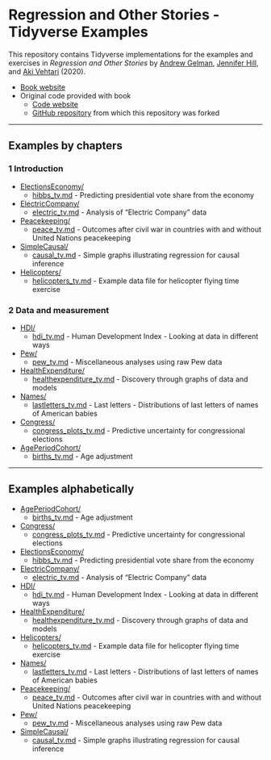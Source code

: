 Regression and Other Stories - Tidyverse Examples
================

This repository contains Tidyverse implementations for the examples and
exercises in *Regression and Other Stories* by [Andrew
Gelman](http://www.stat.columbia.edu/~gelman/), [Jennifer
Hill](https://steinhardt.nyu.edu/people/jennifer-hill), and [Aki
Vehtari](https://users.aalto.fi/~ave/) (2020).

-   [Book website](http://www.stat.columbia.edu/~gelman/regression/)
-   Original code provided with book
    -   [Code
        website](https://avehtari.github.io/ROS-Examples/examples.html)
    -   [GitHub repository](https://github.com/avehtari/ROS-Examples)
        from which this repository was forked

------------------------------------------------------------------------

## Examples by chapters

### 1 Introduction

-   [ElectionsEconomy/](ElectionsEconomy/)
    -   [hibbs\_tv.md](ElectionsEconomy/hibbs_tv.md) - Predicting
        presidential vote share from the economy
-   [ElectricCompany/](ElectricCompany/)
    -   [electric\_tv.md](ElectricCompany/electric_tv.md) - Analysis of
        “Electric Company” data
-   [Peacekeeping/](Peacekeeping/)
    -   [peace\_tv.md](Peacekeeping/peace_tv.md) - Outcomes after civil
        war in countries with and without United Nations peacekeeping
-   [SimpleCausal/](SimpleCausal/)
    -   [causal\_tv.md](SimpleCausal/causal_tv.md) - Simple graphs
        illustrating regression for causal inference
-   [Helicopters/](Helicopters/)
    -   [helicopters\_tv.md](Helicopters/helicopters_tv.md) - Example
        data file for helicopter flying time exercise

### 2 Data and measurement

-   [HDI/](HDI/)
    -   [hdi\_tv.md](HDI/hdi_tv.md) - Human Development Index - Looking
        at data in different ways
-   [Pew/](Pew/)
    -   [pew\_tv.md](Pew/pew_tv.md) - Miscellaneous analyses using raw
        Pew data
-   [HealthExpenditure/](HealthExpenditure/)
    -   [healthexpenditure\_tv.md](HealthExpenditure/healthexpenditure_tv.md) -
        Discovery through graphs of data and models
-   [Names/](Names/)
    -   [lastletters\_tv.md](Names/lastletters_tv.md) - Last letters -
        Distributions of last letters of names of American babies
-   [Congress/](Congress/)
    -   [congress\_plots\_tv.md](Congress/congress_plots_tv.md) -
        Predictive uncertainty for congressional elections
-   [AgePeriodCohort/](AgePeriodCohort/)
    -   [births\_tv.md](AgePeriodCohort/births_tv.md) - Age adjustment

<!-- ### 3  Some basic methods in mathematics and probability -->
<!-- - [Mile/](Mile/) -->
<!--     - [mile_tv.md](Mile/mile_tv.md) - Trend of record times in the mile run -->
<!-- - [Metabolic/](Metabolic/) -->
<!--     - [metabolic_tv.md](Metabolic/metabolic_tv.md) - How to interpret a power law or log-log regression -->
<!-- - [CentralLimitTheorem/](CentralLimitTheorem/) -->
<!--     - [heightweight_tv.md](CentralLimitTheorem/heightweight_tv.md) - Illustrate central limit theorem and normal distribution -->
<!-- - [Stents/](Stents/) -->
<!--     - [stents_tv.md](Stents/stents_tv.md) - Stents - comparing distributions -->
<!-- ### 4  Generative models and statistical inference -->
<!-- - [Coverage/](Coverage/) -->
<!--     - [coverage_tv.md](Coverage/coverage_tv.md) - Example of coverage -->
<!-- - [Death/](Death/) -->
<!--     - [polls_tv.md](Death/polls_tv.md) - Proportion of American adults supporting the death penalty -->
<!-- - [Coop/](Coop/) -->
<!--     - [riverbay_tv.md](Coop/riverbay_tv.md) - Example of hypothesis testing -->
<!-- - [Girls/](Girls/) -->
<!-- ### 5  Simulation -->
<!-- - [ProbabilitySimulation/](ProbabilitySimulation/) -->
<!--     - [probsim_tv.md](ProbabilitySimulation/probsim_tv.md) - Simulation of probability models -->
<!-- - [Earnings/](Earnings/) -->
<!--     - [earnings_bootstrap_tv.md](Earnings/earnings_bootstrap_tv.md) - Bootstrapping to simulate the sampling distribution -->
<!-- ### 6  Background on regression modeling -->
<!-- - [Simplest/](Simplest/) -->
<!--     - [simplest_tv.md](Simplest/simplest_tv.md) - Linear regression with a single predictor -->
<!--     - [simplest_lm_tv.md](Simplest/simplest_lm_tv.md) - Linear least squares regression with a single predictor -->
<!-- - [Earnings/](Earnings/) -->
<!--     - [earnings_regression_tv.md](Earnings/earnings_regression_tv.md) - Predict respondents' yearly earnings using survey data from 1990. -->
<!-- - [PearsonLee/](PearsonLee/) -->
<!--     - [heights_tv.md](PearsonLee/heights_tv.md) - The heredity of height. Published in 1903 by Karl Pearson and Alice Lee. -->
<!-- - [FakeMidtermFinal/](FakeMidtermFinal/) -->
<!--     - [simulation_tv.md](FakeMidtermFinal/simulation_tv.md) - Fake dataset of 1000 students' scores on a midterm and final exam -->
<!-- ### 7  Linear regression with a single predictor -->
<!-- - [ElectionsEconomy/](ElectionsEconomy/) -->
<!--     - [hibbs_tv.md](ElectionsEconomy/hibbs_tv.md) - Predicting presidential vote share from the economy -->
<!--     - [hills_tv.md](ElectionsEconomy/hills_tv.md) - Present uncertainty in parameter estimates -->
<!--     - [hibbs_coverage_tv.md](ElectionsEconomy/hibbs_coverage_tv.md) - Checking the coverage of intervals -->
<!--    - [Simplest/](Simplest/) -->
<!--     - [simplest_tv.md](Simplest/simplest_tv.md) - Linear regression with a single predictor -->
<!--     - [simplest_lm_tv.md](Simplest/simplest_lm_tv.md) - Linear least squares regression with a single predictor -->
<!-- ### 8 Fitting regression models -->
<!-- - [ElectionsEconomy/](ElectionsEconomy/) -->
<!--     - [hibbs_tv.md](ElectionsEconomy/hibbs_tv.md) - Predicting presidential vote share from the economy -->
<!-- - [Influence/](Influence/) -->
<!--     - [influence_tv.md](Influence/influence_tv.md) - Influence of individual points in a fitted regression -->
<!-- ### 9 Prediction and Bayesian inference  -->
<!-- - [ElectionsEconomy/](ElectionsEconomy/) -->
<!--     - [hibbs_tv.md](ElectionsEconomy/hibbs_tv.md) - Predicting presidential vote share from the economy -->
<!--     - [bayes_tv.md](ElectionsEconomy/bayes_tv.md) - Demonstration of Bayesian information aggregation -->
<!-- - [SexRatio/](SexRatio/) -->
<!--     - [sexratio_tv.md](SexRatio/sexratio_tv.md) - Example where an informative prior makes a difference -->
<!-- - [Earnings/](Earnings/) -->
<!--     - [height_and_weight_tv.md](Earnings/height_and_weight_tv.md) - Predict weight -->
<!--     - [earnings_regression_tv.md](Earnings/earnings_regression_tv.md) - Predict respondents' yearly earnings using survey data from 1990. -->
<!-- ### 10  Linear regression with multiple predictors -->
<!-- - [KidIQ/](KidIQ/) -->
<!--     - [kidiq_tv.md](KidIQ/kidiq_tv.md) - Linear regression with multiple predictors -->
<!-- - [Earnings/](Earnings/) -->
<!--     - [height_and_weight_tv.md](Earnings/height_and_weight_tv.md) - Predict weight -->
<!-- - [Congress/](Congress/) -->
<!--     - [congress_tv.md](Congress/congress_tv.md) - Predictive uncertainty for congressional elections -->
<!-- - [NES/](NES/) -->
<!--     - [nes_linear_tv.md](NES/nes_linear_tv.md) - Fitting the same regression to many datasets -->
<!-- - [Beauty/](Beauty/) -->
<!--     - [beauty_tv.md](Beauty/beauty_tv.md) - Student evaluations of instructors’ beauty and teaching quality -->
<!-- ### 11  Assumptions, diagnostics, and model evaluation -->
<!-- - [KidIQ/](KidIQ/) -->
<!--     - [kidiq_tv.md](KidIQ/kidiq_tv.md) - Linear regression with multiple predictors -->
<!--     - [kidiq_loo_tv.md](KidIQ/kidiq_loo_tv.md) - Linear regression and leave-one-out cross-validation -->
<!--     - [kidiq_R2_tv.md](KidIQ/kidiq_R2_tv.md) - Linear regression and Bayes-R2 and LOO-R2 -->
<!--     - [kidiq_kcv_tv.md](KidIQ/kidiq_kcv_tv.md) - Linear regression and K-fold cross-validation -->
<!-- - [Residuals/](Residuals/) -->
<!--     - [residuals_tv.md](Residuals/residuals_tv.md) - Plotting the data and fitted model -->
<!-- - [Introclass/](Introclass/) -->
<!--     - [residual_plots_tv.md](Introclass/residual_plots_tv.md) - Plot residuals vs.\ predicted values, or residuals vs.\ observed values? -->
<!-- - [Newcomb/](Newcomb/) -->
<!--     - [newcomb_tv.md](Newcomb/newcomb_tv.md) - Posterior predictive checking of Normal model for Newcomb's speed of light data -->
<!-- - [Unemployment/](Unemployment/) -->
<!--     - [unemployment_tv.md](Unemployment/unemployment_tv.md) - Time series fit and posterior predictive model checking for unemployment series -->
<!-- - [Rsquared/](Rsquared/) -->
<!--     - [rsquared_tv.md](Rsquared/rsquared_tv.md) - Bayesian R^2 -->
<!-- - [CrossValidation/](CrossValidation/) -->
<!--     - [crossvalidation_tv.md](CrossValidation/crossvalidation_tv.md) - Demonstration of cross validation -->
<!-- - [FakeKCV/](FakeKCV/) -->
<!--     - [fake_kcv_tv.md](FakeKCV/fake_kcv_tv.md) - Demonstration of $K$-fold cross-validation using simulated data -->
<!-- - [Pyth/](Pyth/) -->
<!-- ### 12  Transformations -->
<!-- - [KidIQ/](KidIQ/) -->
<!--     - [kidiq_tv.md](KidIQ/kidiq_tv.md) - Linear regression with multiple predictors -->
<!-- - [Earnings/](Earnings/) -->
<!--     - [earnings_regression_tv.md](Earnings/earnings_regression_tv.md) - Predict respondents' yearly earnings using survey data from 1990. -->
<!-- - [Gay/](Gay/) -->
<!--     - [gay_simple_tv.md](Gay/gay_simple_tv.md) - Simple models (linear and discretized age) and political attitudes as a function of age -->
<!-- - [Mesquite/](Mesquite/) -->
<!--     - [mesquite_tv.md](Mesquite/mesquite_tv.md) - Predicting the yields of mesquite bushes -->
<!-- - [Student/](Student/) -->
<!--     - [student_tv.md](Student/student_tv.md) - Models for regression coefficients -->
<!-- - [Pollution/](Pollution/) -->
<!--     - [pollution_tv.md](Pollution/pollution_tv.md) - Pollution data. -->
<!-- ### 13  Logistic regression -->
<!-- - [NES/](NES/) -->
<!--     - [nes_logistic_tv.md](NES/nes_logistic_tv.md) - Logistic regression, identifiability, and separation -->
<!-- - [LogisticPriors/](LogisticPriors/) -->
<!--     - [logistic_priors_tv.md](LogisticPriors/logistic_priors_tv.md) - Effect of priors in logistic regression -->
<!-- - [Arsenic/](Arsenic/) -->
<!--     - [arsenic_logistic_building_tv.md](Arsenic/arsenic_logistic_building_tv.md) - Building a logistic regression model: wells in Bangladesh -->
<!-- ### 14  Working with logistic regression -->
<!-- - [LogitGraphs/](https://github.com/avehtari/ROS-Examples/LogitGraphs/) -->
<!--     - [logitgraphs_tv.md](LogitGraphs/logitgraphs_tv.md) - Different ways of displaying logistic regression -->
<!-- - [NES/](NES/) -->
<!--     - [nes_logistic_tv.md](NES/nes_logistic_tv.md) - Logistic regression, identifiability, and separation -->
<!-- - [Rodents/](Rodents/) -->
<!-- - [Arsenic/](Arsenic/) -->
<!--     - [arsenic_logistic_residuals_tv.md](Arsenic/arsenic_logistic_residuals_tv.md) - Residual plots for a logistic regression model: wells in Bangladesh -->
<!--     - [arsenic_logistic_apc_tv.md](Arsenic/arsenic_logistic_apc_tv.md) - Average predictice comparisons for a logistic regression model: wells in Bangladesh -->
<!-- ### 15  Other generalized linear models -->
<!-- - [PoissonExample/](PoissonExample/) -->
<!--     - [PoissonExample_tv.md](PoissonExample/poisson_regression_tv.md) - Demonstrate Poisson regression with simulated data. -->
<!-- - [Roaches/](Roaches/) -->
<!--     - [roaches_tv.md](Roaches/roaches_tv.md) - Analyse the effect of integrated pest management on reducing cockroach levels in urban apartments -->
<!-- - [Storable/](Storable/)  -->
<!--     - [storable_tv.md](Storable/storable_tv.md) - Ordered categorical data analysis with a study from experimental economics, on the topic of ``storable votes.'' -->
<!-- - [Earnings/](Earnings/) -->
<!--     - [earnings_compound_tv.md](Earnings/earnings_compound_tv.md) - Compound discrete-continuos model -->
<!-- - [RiskyBehavior/](RiskyBehavior/) -->
<!--     - [risky_tv.md](RiskyBehavior/risky_tv.md) Risky behavior data. -->
<!-- - [NES/](NES/) -->
<!-- - [Lalonde/](Lalonde/) -->
<!-- - [Congress/](Congress/) -->
<!-- - [AcademyAwards/](AcademyAwards/) -->
<!-- ### 16  Design and sample size decisions -->
<!-- - [ElectricCompany/](ElectricCompany/) -->
<!--     - [electric_tv.md](ElectricCompany/electric_tv.md) - Analysis of "Electric Company" data -->
<!-- - [SampleSize/](SampleSize/) -->
<!--     - [simulation_tv.md](DataCollection/simulation_tv.md) - Sample size simulation -->
<!-- - [FakeMidtermFinal/](FakeMidtermFinal/) -->
<!--     - [simulation_based_design_tv.md](FakeMidtermFinal/simulation_based_design_tv.md) - Fake dataset of a randomized experiment on student grades -->
<!-- ### 17  Poststratification and missing-data imputation -->
<!-- - [Poststrat/](Poststrat/) -->
<!--     - [poststrat_tv.md](Poststrat/poststrat_tv.md) - Poststratification after estimation -->
<!--     - [poststrat2_tv.md](Poststrat/poststrat2_tv.md) - Poststratification after estimation -->
<!-- - [Imputation/](Imputation/) -->
<!--     - [imputation_tv.md](Imputation/imputation_tv.md) - Regression-based imputation for the Social Indicators Survey -->
<!--     - [imputation_gg_tv.md](Imputation/imputation_gg_tv.md) - Regression-based imputation for the Social Indicators Survey, dplyr/ggplot version -->
<!-- ### 18  Causal inference basics and randomized experiments -->
<!-- - [Sesame/](Sesame/) -->
<!--     - [sesame_tv.md](Sesame/sesame_tv.md) - Causal analysis of Sesame Street experiment -->
<!-- ### 19  Causal inference using regression on the treatment variable -->
<!-- - [ElectricCompany/](ElectricCompany/) -->
<!--     - [electric_tv.md](ElectricCompany/electric_tv.md) - Analysis of "Electric Company" data -->
<!-- - [Incentives/]((Incentives/)) -->
<!--     - [incentives_tv.md](Incentives/incentives_tv.md) - Simple analysis of incentives data -->
<!-- - [Cows/](Cows/) -->
<!-- ### 20  Observational studies with all confounders assumed to be measured -->
<!-- - [ElectricCompany/](ElectricCompany/) -->
<!--     - [electric_tv.md](ElectricCompany/electric_tv.md) - Analysis of "Electric Company" data -->
<!-- - [Childcare/](Childcare/) -->
<!--     - [childcare_tv.md](Childcare/childcare_tv.md) - Infant Health and Development Program (IHDP) example. -->
<!-- ### 21  More advanced topics in causal inference -->
<!-- - [Sesame/](Sesame/) -->
<!--     - [sesame_tv.md](Sesame/sesame_tv.md) - Causal analysis of Sesame Street experiment -->
<!-- - [Bypass/](Pypass/) -->
<!-- - [ChileSchools/](ChileSchools/) -->
<!--     - [chile_schools_tv.md](ChileSchools/chile_schools_tv.md) - ChileSchools example. -->
<!-- ### 22  Advanced regression and multilevel models -->
<!-- - [Golf/](Golf/) -->
<!--     - [golf_tv.md](Golf/golf_tv.md) - Gold putting accuracy: Fitting a nonlinear model using Stan -->
<!-- - [Gay/](Gay/) -->
<!--     - [gay_tv.md](Gay/gay_tv.md) - Nonlinear models (Loess, B-spline, GP-spline, and BART) and political attitudes as a function of age -->
<!-- - [ElectionsEconomy/](ElectionsEconomy/) -->
<!--     - [hibbs_tv.md](ElectionsEconomy/hibbs_tv.md) - Predicting presidential vote share from the economy -->
<!-- - [Scalability/](Scalability/) -->
<!--     - [scalability_tv.md](Scalability/scalability_tv.md) - Demonstrate computation speed with 100 000 observations. -->
<!-- ### Appendix A -->
<!-- - [Coins/](Coins/) -->
<!-- - [Mile/](Mile/) -->
<!--     - [mile_tv.md](Mile/mile_tv.md) - Trend of record times in the mile run -->
<!-- - [Parabola/](Parabola/) -->
<!--     - [parabola_tv.md](Parabola/parabola_tv.md) - Demonstration of using Stan for optimization -->
<!-- - [Restaurant/](Restaurant/) -->
<!--     - [restaurant_tv.md](Restaurant/restaurant_tv.md) - Demonstration of using Stan for optimization -->
<!-- - [DifferentSoftware/](DifferentSoftware/) -->
<!--     - [linear_tv.md](DifferentSoftware/linear_tv.md) - Linear regression using different software options -->

------------------------------------------------------------------------

## Examples alphabetically

<!-- - [AcademyAwards/](AcademyAwards/) -->

-   [AgePeriodCohort/](AgePeriodCohort/)
    -   [births\_tv.md](AgePeriodCohort/births_tv.md) - Age adjustment
        <!-- - [Arsenic/](Arsenic/) -->
        <!--     - [arsenic_logistic_building_tv.md](Arsenic/arsenic_logistic_building_tv.md) - Building a logistic regression model: wells in Bangladesh -->
        <!--     - [arsenic_logistic_residuals_tv.md](Arsenic/arsenic_logistic_residuals_tv.md) - Residual plots for a logistic regression model: wells in Bangladesh -->
        <!--     - [arsenic_logistic_apc_tv.md](Arsenic/arsenic_logistic_apc_tv.md) - Average predictice comparisons for a logistic regression model: wells in Bangladesh -->
        <!--     - [arsenic_logistic_building_optimizing_tv.md](Arsenic/arsenic_logistic_building_optimizing_tv.md) - Building a logistic regression model: wells in Bangladesh. A version with normal approximation at the mode. -->
        <!-- - [Balance/](Balance/) -->
        <!--     - [treatcontrol_tv.md](Balance/treatcontrol_tv.md) -->
        <!-- - [Beauty/](Beauty/) -->
        <!--     - [beauty_tv.md](Beauty/beauty_tv.md) - Student evaluations of instructors’ beauty and teaching quality -->
        <!-- - [Bypass/](Bypass/) -->
        <!-- - [CausalDiagram/](CausalDiagram/) -->
        <!--     - [diagrams_tv.md](CausalDiagram/diagrams_tv.md) - Plot causal diagram -->
        <!-- - [CentralLimitTheorem/](CentralLimitTheorem/) -->
        <!--     - [heightweight_tv.md](CentralLimitTheorem/heightweight_tv.md) - Illustrate central limit theorem and normal distribution -->
        <!-- - [Childcare/](Childcare/) -->
        <!--     - [childcare_tv.md](Childcare/childcare_tv.md) - Infant Health and Development Program (IHDP) example. -->
        <!-- - [ChileSchools/](ChileSchools/) -->
        <!--     - [chile_schools_tv.md](ChileSchools/chile_schools_tv.md) - ChileSchools example. -->
        <!-- - [Coins/](Coins/) -->
-   [Congress/](Congress/)
    <!--     - [congress_tv.md](Congress/congress_tv.md) - Predictive uncertainty for congressional elections -->
    -   [congress\_plots\_tv.md](Congress/congress_plots_tv.md) -
        Predictive uncertainty for congressional elections
        <!-- - [Coop/](Coop/) -->
        <!--     - [riverbay_tv.md](Coop/riverbay_tv.md) - Example of hypothesis testing -->
        <!-- - [Coverage/](Coverage/) -->
        <!--     - [coverage_tv.md](Coverage/coverage_tv.md) - Example of coverage -->
        <!-- - [Cows/](Cows/) -->
        <!-- - [CrossValidation/](CrossValidation/) -->
        <!--     - [crossvalidation_tv.md](CrossValidation/crossvalidation_tv.md) - Demonstration of cross validation -->
        <!-- - [SampleSize/](SampleSize/) -->
        <!--     - [simulation_tv.md](DataCollection/simulation_tv.md) - Sample size simulation -->
        <!-- - [Death/](Death/) -->
        <!--     - [polls_tv.md](Death/polls_tv.md) - Proportion of American adults supporting the death penalty -->
        <!-- - [DifferentSoftware/](DifferentSoftware/) -->
        <!--     - [linear_tv.md](DifferentSoftware/linear_tv.md) - Linear regression using different software options -->
        <!-- - [Earnings/](Earnings/) -->
        <!--     - [earnings_regression_tv.md](Earnings/earnings_regression_tv.md) - Predict respondents' yearly earnings using survey data from 1990. -->
        <!--     - [earnings_bootstrap_tv.md](Earnings/earnings_bootstrap_tv.md) - Bootstrapping to simulate the sampling distribution -->
        <!--     - [earnings_compound_tv.md](Earnings/earnings_compound_tv.md) - Compound discrete-continuos model -->
        <!--     - [height_and_weight_tv.md](Earnings/height_and_weight_tv.md) - Predict weight -->
-   [ElectionsEconomy/](ElectionsEconomy/)
    <!--     - [bayes_tv.md](ElectionsEconomy/bayes_tv.md) - Demonstration of Bayesian information aggregation -->
    -   [hibbs\_tv.md](ElectionsEconomy/hibbs_tv.md) - Predicting
        presidential vote share from the economy
        <!--     - [hills_tv.md](ElectionsEconomy/hills_tv.md) - Present uncertainty in parameter estimates -->
        <!--     - [hibbs_coverage_tv.md](ElectionsEconomy/hibbs_coverage_tv.md) - Checking the model-fitting procedure using fake-data simulation. -->
-   [ElectricCompany/](ElectricCompany/)
    -   [electric\_tv.md](ElectricCompany/electric_tv.md) - Analysis of
        “Electric Company” data <!-- - [FakeKCV/](FakeKCV/) -->
        <!--     - [fake_kcv_tv.md](FakeKCV/fake_kcv_tv.md) - Demonstration of $K$-fold cross-validation using simulated data -->
        <!-- - [FakeMidtermFinal/](FakeMidtermFinal/) -->
        <!--     - [simulation_tv.md](FakeMidtermFinal/simulation_tv.md) - Fake dataset of 1000 students' scores on a midterm and final exam -->
        <!--     - [simulation_based_design_tv.md](FakeMidtermFinal/simulation_based_design_tv.md) - Fake dataset of a randomized experiment on student grades -->
        <!-- - [FrenchElection/](FrenchElection/) -->
        <!--     - [ps_primaire_tv.md](FrenchElection/ps_primaire_tv.md) - French Election data -->
        <!-- - [Gay/](Gay/) -->
        <!--     - [gay_simple_tv.md](Gay/gay_simple_tv.md) - Simple models (linear and discretized age) and political attitudes as a function of age -->
        <!--     - [gay_tv.md](Gay/gay_tv.md) - Nonlinear models (Loess, B-spline, GP-spline, and BART) and political attitudes as a function of age -->
        <!-- - [Girls/](Girls/) --> <!-- - [Golf/](Golf/) -->
        <!--     - [golf_tv.md](Golf/golf_tv.md) - Gold putting accuracy: Fitting a nonlinear model using Stan -->
-   [HDI/](https://github.com/avehtari/ROS-Examples/HDI/)
    -   [hdi\_tv.md](HDI/hdi_tv.md) - Human Development Index - Looking
        at data in different ways
-   [HealthExpenditure/](HealthExpenditure/)
    -   [healthexpenditure\_tv.md](HealthExpenditure/healthexpenditure_tv.md) -
        Discovery through graphs of data and models
-   [Helicopters/](Helicopters/)
    -   [helicopters\_tv.md](Helicopters/helicopters_tv.md) - Example
        data file for helicopter flying time exercise
        <!-- - [Imputation/](Imputation/) -->
        <!--     - [imputation_tv.md](Imputation/imputation_tv.md) - Regression-based imputation for the Social Indicators Survey -->
        <!--     - [imputation_gg_tv.md](Imputation/imputation_gg_tv.md) - Regression-based imputation for the Social Indicators Survey, dplyr/ggplot version -->
        <!-- - [Incentives/]((Incentives/)) -->
        <!--     - [incentives_tv.md](Incentives/incentives_tv.md) - Simple analysis of incentives data -->
        <!-- - [Influence/](Influence/) -->
        <!--     - [influence_tv.md](Influence/influence_tv.md) - Influence of individual points in a fitted regression -->
        <!-- - [Interactions/](Interactions/) -->
        <!--     - [interactions_tv.md](Interactions/interactions_tv.md) - Plot interaction example figure -->
        <!-- - [Introclass/](Introclass/) -->
        <!--     - [residual_plots_tv.md](Introclass/residual_plots_tv.md) - Plot residuals vs.\ predicted values, or residuals vs.\ observed values? -->
        <!-- - [KidIQ/](KidIQ/) -->
        <!--     - [kidiq_tv.md](KidIQ/kidiq_tv.md) - Linear regression with multiple predictors -->
        <!--     - [kidiq_loo_tv.md](KidIQ/kidiq_loo_tv.md) - Linear regression and leave-one-out cross-validation -->
        <!--     - [kidiq_R2_tv.md](KidIQ/kidiq_R2_tv.md) - Linear regression and Bayes-R2 and LOO-R2 -->
        <!--     - [kidiq_kcv_tv.md](KidIQ/kidiq_kcv_tv.md) - Linear regression and K-fold cross-validation -->
        <!-- - [Lalonde/](Lalonde/) -->
        <!-- - [LogisticPriors/](LogisticPriors/) -->
        <!--     - [logistic_priors_tv.md](LogisticPriors/logistic_priors_tv.md) - Effect of priors in logistic regression -->
        <!-- - [Mesquite/](Mesquite/) -->
        <!--     - [mesquite_tv.md](Mesquite/mesquite_tv.md) - Predicting the yields of mesquite bushes -->
        <!-- - [Metabolic/](Metabolic/) -->
        <!--     - [metabolic_tv.md](Metabolic/metabolic_tv.md) - How to interpret a power law or log-log regression -->
        <!-- - [Mile/](Mile/) -->
        <!--     - [mile_tv.md](Mile/mile_tv.md) - Trend of record times in the mile run -->
-   [Names/](Names/)
    -   [lastletters\_tv.md](Names/lastletters_tv.md) - Last letters -
        Distributions of last letters of names of American babies
        <!-- - [NES/](NES/) -->
        <!--     - [nes_linear_tv.md](NES/nes_linear_tv.md) - Fitting the same regression to many datasets -->
        <!--     - [nes_logistic_tv.md](NES/nes_logistic_tv.md) - Logistic regression, identifiability, and separation -->
        <!-- - [Newcomb/](Newcomb/) -->
        <!--     - [newcomb_tv.md](Newcomb/newcomb_tv.md) - Posterior predictive checking of Normal model for Newcomb's speed of light data -->
        <!-- - [Parabola/](Parabola/) -->
        <!--     - [parabola_tv.md](Parabola/parabola_tv.md) - Demonstration of using Stan for optimization -->
-   [Peacekeeping/](Peacekeeping/)
    -   [peace\_tv.md](Peacekeeping/peace_tv.md) - Outcomes after civil
        war in countries with and without United Nations peacekeeping
        <!-- - [PearsonLee/](PearsonLee/) -->
        <!--     - [heights_tv.md](PearsonLee/heights_tv.md) - The heredity of height. Published in 1903 by Karl Pearson and Alice Lee. -->
-   [Pew/](Pew/)
    -   [pew\_tv.md](Pew/pew_tv.md) - Miscellaneous analyses using raw
        Pew data <!-- - [PoissonExample/](PoissonExample/) -->
        <!--     - [poissonexample_tv.md](PoissonExample/poissonexample_tv.md) - Demonstrate Poisson regression with simulated data. -->
        <!-- - [Pollution/](Pollution/) -->
        <!--     - [pollution_tv.md](Pollution/pollution_tv.md) - Pollution data. -->
        <!-- - [Poststrat/](Poststrat/) -->
        <!--     - [poststrat_tv.md](Poststrat/poststrat_tv.md) - Poststratification after estimation -->
        <!--     - [poststrat2_tv.md](Poststrat/poststrat2_tv.md) - Poststratification after estimation -->
        <!-- - [ProbabilitySimulation/](ProbabilitySimulation/) -->
        <!--     - [probsim_tv.md](ProbabilitySimulation/probsim_tv.md) - Simulation of probability models -->
        <!-- - [Pyth/](Pyth/) -->
        <!-- - [Redistricting/](Redistricting/) -->
        <!-- - [Residuals/](Residuals/) -->
        <!--     - [residuals_tv.md](Residuals/residuals_tv.md) - Plotting the data and fitted model -->
        <!-- - [Restaurant/](Restaurant/) -->
        <!--     - [restaurant_tv.md](Restaurant/restaurant_tv.md) - Demonstration of using Stan for optimization -->
        <!-- - [RiskyBehavior/](RiskyBehavior/) -->
        <!--     - [risky_tv.md](RiskyBehavior/risky_tv.md) Risky behavior data. -->
        <!-- - [Roaches/](Roaches/) -->
        <!--     - [roaches_tv.md](Roaches/roaches_tv.md) - Analyse the effect of integrated pest management on reducing cockroach levels in urban apartments -->
        <!-- - [Rodents/](Rodents/) -->
        <!-- - [Rsquared/](Rsquared/) -->
        <!--     - [rsquared_tv.md](Rsquared/rsquared_tv.md) - Bayesian R^2 -->
        <!-- - [Sesame/](Sesame/) -->
        <!--     - [sesame_tv.md](Sesame/sesame_tv.md) - Causal analysis of Sesame Street experiment -->
        <!-- - [SexRatio/](SexRatio/) -->
        <!--     - [sexratio_tv.md](SexRatio/sexratio_tv.md) - Example where an informative prior makes a difference -->
-   [SimpleCausal/](SimpleCausal/)
    -   [causal\_tv.md](SimpleCausal/causal_tv.md) - Simple graphs
        illustrating regression for causal inference
        <!-- - [Simplest/](Simplest/) -->
        <!--     - [simplest_tv.md](Simplest/simplest_tv.md) - Linear regression with a single predictor -->
        <!--     - [simplest_lm_tv.md](Simplest/simplest_lm_tv.md) - Linear least squares regression with a single predictor -->
        <!-- - [Stents/](Stents/) -->
        <!--     - [stents_tv.md](Stents/stents_tv.md) - Stents - comparing distributions -->
        <!-- - [Storable/](Storable/) -->
        <!--     - [storable_tv.md](Storable/storable_tv.md) - Ordered categorical data analysis with a study from experimental economics, on the topic of ``storable votes.'' -->
        <!-- - [Student/](Student/) -->
        <!--     - [student_tv.md](Student/student_tv.md) - Models for regression coefficients -->
        <!-- - [Unemployment/](Unemployment/) -->
        <!--     - [unemployment_tv.md](Unemployment/unemployment_tv.md) - Time series fit and posterior predictive model checking for unemployment series -->
